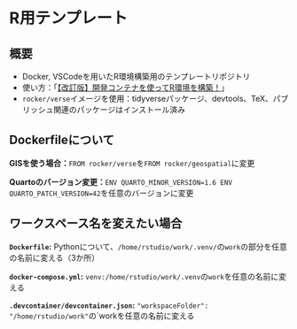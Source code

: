 # R用テンプレート

## 概要

- Docker, VSCodeを用いたR環境構築用のテンプレートリポジトリ
- 使い方：「[【改訂版】開発コンテナを使ってR環境を構築！](https://yo5uke/github.io/pages/tips/241219_container/index.html)」
- `rocker/verse`イメージを使用：tidyverseパッケージ、devtools、TeX、パブリッシュ関連のパッケージはインストール済み

## Dockerfileについて

**GISを使う場合：**`FROM rocker/verse`を`FROM rocker/geospatial`に変更

**Quartoのバージョン変更：**`ENV QUARTO_MINOR_VERSION=1.6 ENV QUARTO_PATCH_VERSION=42`を任意のバージョンに変更

## ワークスペース名を変えたい場合

**`Dockerfile`:** Pythonについて、`/home/rstudio/work/.venv/`の`work`の部分を任意の名前に変える（3か所）

**`docker-compose.yml`:** `venv:/home/rstudio/work/.venv`の`work`を任意の名前に変える

**`.devcontainer/devcontainer.json`:** `"workspaceFolder": "/home/rstudio/work"`の`workを任意の名前に変える

